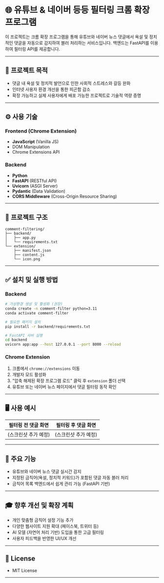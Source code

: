 # 🌐 유튜브 & 네이버 등등 필터링 크롬 확장 프로그램

이 프로젝트는 크롬 확장 프로그램을 통해 유튜브와 네이버 뉴스 댓글에서 욕설 및 정치적인 댓글을 자동으로 감지하여 블러 처리하는 서비스입니다. 백엔드는 FastAPI를 이용하여 필터링 API를 제공합니다.

---

## 🎯 프로젝트 목적
- 댓글 내 욕설 및 정치적 발언으로 인한 사회적 스트레스와 갈등 완화
- 인터넷 사용자 환경 개선을 통한 피곤함 감소
- 확장 가능하고 실제 사용자에게 배포 가능한 프로젝트로 기술적 역량 증명

---

## ⚙️ 사용 기술

### Frontend (Chrome Extension)
- **JavaScript** (Vanilla JS)
- DOM Manipulation
- Chrome Extensions API

### Backend
- **Python**
- **FastAPI** (RESTful API)
- **Uvicorn** (ASGI Server)
- **Pydantic** (Data Validation)
- **CORS Middleware** (Cross-Origin Resource Sharing)

---

## 🚀 프로젝트 구조
```
comment-filtering/
├── backend/
│   ├── app.py
│   └── requirements.txt
└── extension/
    ├── manifest.json
    ├── content.js
    └── icon.png
```

---

## ✅ 설치 및 실행 방법

### Backend

```bash
# 가상환경 생성 및 활성화 (권장)
conda create -n comment-filter python=3.11
conda activate comment-filter

# 필요한 패키지 설치
pip install -r backend/requirements.txt

# FastAPI 서버 실행
cd backend
uvicorn app:app --host 127.0.0.1 --port 8000 --reload
```

### Chrome Extension

1. 크롬에서 `chrome://extensions` 이동
2. 개발자 모드 활성화
3. "압축 해제된 확장 프로그램 로드" 클릭 후 `extension` 폴더 선택
4. 유튜브 또는 네이버 뉴스 페이지에서 댓글 필터링 동작 확인

---

## 🖥️ 사용 예시

| 필터링 전 댓글 화면 | 필터링 후 댓글 화면 |
|-------------------|-------------------|
| (스크린샷 추가 예정) | (스크린샷 추가 예정) |

---

## 📌 주요 기능
- 유튜브와 네이버 뉴스 댓글 실시간 감지
- 지정된 금칙어(욕설, 정치적 키워드)가 포함된 댓글 자동 블러 처리
- 금칙어 목록 백엔드에서 쉽게 관리 가능 (FastAPI 기반)

---

## 🎓 향후 개선 및 확장 계획
- 개인 맞춤형 금칙어 설정 기능 추가
- 다양한 웹사이트 지원 확대 (페이스북, 트위터 등)
- AI 모델 (자연어 처리 기반) 도입을 통한 고급 필터링
- 사용자 피드백을 반영한 UI/UX 개선

---

## 📄 License
- MIT License

---


